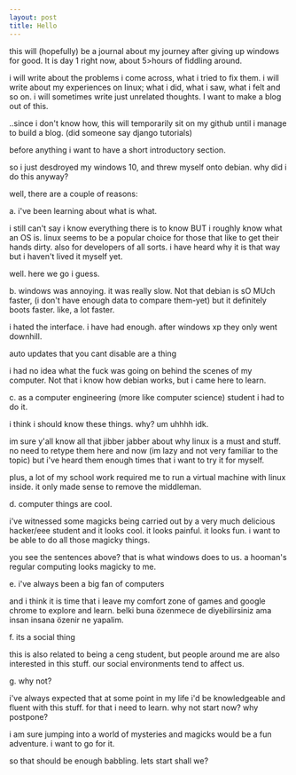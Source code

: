 ```yaml
---
layout: post
title: Hello
---
```


this will (hopefully) be a journal about my journey after giving up windows for good. It is day 1 right now, about 5>hours
of fiddling around.

i will write about the problems i come across, what i tried to fix them. i will write about my experiences on linux; what 
i did, what i saw, what i felt and so on. i will sometimes write just unrelated thoughts. I want to make a blog out of this.

..since i don't know how, this will temporarily sit on my github until i manage to build a blog. 
(did someone say django tutorials)

before anything i want to have a short introductory section.

so i just desdroyed my windows 10, and threw myself onto debian.
why did i do this anyway?

well, there are a couple of reasons:

a. i've been learning about what is what.

i still can't say i know everything there is to know BUT
i roughly know what an OS is. linux seems to be a popular choice for those that like to get their hands dirty.
also for developers of all sorts. i have heard why it is that way but i haven't lived it myself yet.

well.
here we go i guess.

b. windows was annoying.
it was really slow. Not that debian is sO MUch faster, (i don't have enough data to compare them-yet) but it definitely 
boots faster. like, a lot faster.

i hated the interface. i have had enough. after windows xp they only went downhill.

auto updates that you cant disable are a thing

i had no idea what the fuck was going on behind the scenes of my computer. Not that i know how debian works, but i came 
here to learn.

c. as a computer engineering (more like computer science) student i had to do it.

i think i should know these things. why? um uhhhh idk.

im sure y'all know all that jibber jabber about why linux is a must and stuff. no need to retype them here and now (im lazy
and not very familiar to the topic) but i've heard them enough times that i want to try it for myself.

plus, a lot of my school work required me to run a virtual machine with linux inside. it only made sense to remove the middleman.

d. computer things are cool.

i've witnessed some magicks being carried out by a very much delicious hacker/eee student and it looks cool. it looks painful.
it looks fun. i want to be able to do all those magicky things.

you see the sentences above? that is what windows does to us. a hooman's regular computing looks magicky to me.

e. i've always been a big fan of computers

and i think it is time that i leave my comfort zone of games and google chrome to explore and learn.
belki buna özenmece de diyebilirsiniz ama insan insana özenir ne yapalim.

f. its a social thing

this is also related to being a ceng student, but people around me are also interested in this stuff. our social environments
tend to affect us.

g. why not?

i've always expected that at some point in my life i'd be knowledgeable and fluent with this stuff. for that i need 
to learn. why not start now? why postpone?

i am sure jumping into a world of mysteries and magicks would be a fun adventure. i want to go for it.

so that should be enough babbling. lets start shall we?
